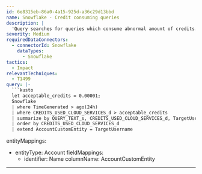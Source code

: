 ```yaml
---
id: 6e8315eb-86a0-4a15-925d-a36c29d13bbd
name: Snowflake - Credit consuming queries
description: |
  'Query searches for queries which consume abnormal amount of credits.'
severity: Medium
requiredDataConnectors:
  - connectorId: Snowflake
    dataTypes:
      - Snowflake
tactics:
  - Impact
relevantTechniques:
  - T1499
query: |-
  ```kusto
  let acceptable_credits = 0.00001;
  Snowflake
  | where TimeGenerated > ago(24h)
  | where CREDITS_USED_CLOUD_SERVICES_d > acceptable_credits
  | summarize by QUERY_TEXT_s, CREDITS_USED_CLOUD_SERVICES_d, TargetUsername
  | order by CREDITS_USED_CLOUD_SERVICES_d
  | extend AccountCustomEntity = TargetUsername
  ```
entityMappings:
  - entityType: Account
    fieldMappings:
      - identifier: Name
        columnName: AccountCustomEntity
---
```


